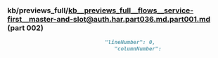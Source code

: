 ### kb/previews_full/kb__previews_full__flows__service-first__master-and-slot@auth.har.part036.md.part001.md (part 002)

```md
                               "lineNumber": 0,
                                  "columnNumber":
```

```

